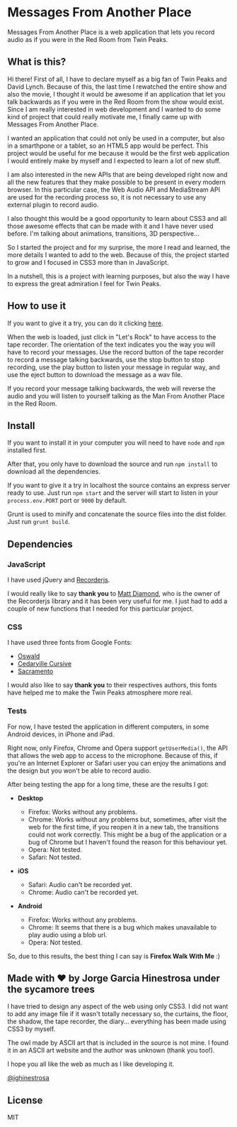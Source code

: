# Messages From Another Place

Messages From Another Place is a web application that lets you record audio as if you were in the Red Room from Twin Peaks.

## What is this?

Hi there! First of all, I have to declare myself as a big fan of Twin Peaks and David Lynch. Because of this, the last time I rewatched the entire show and also the movie, I thought it would be awesome if an application that let you talk backwards as if you were in the Red Room from the show would exist. Since I am really interested in web development and I wanted to do some kind of project that could really motivate me, I finally came up with Messages From Another Place.

I wanted an application that could not only be used in a computer, but also in a smarthpone or a tablet, so an HTML5 app would be perfect. This project would be useful for me because it would be the first web application I would entirely make by myself and I expected to learn a lot of new stuff.

I am also interested in the new APIs that are being developed right now and all the new features that they make possible to be present in every modern browser. In this particular case, the Web Audio API and MediaStream API are used for the recording process so, it is not necessary to use any external plugin to record audio.

I also thought this would be a good opportunity to learn about CSS3 and all those awesome effects that can be made with it and I have never used before. I'm talking about animations, transitions, 3D perspective...

So I started the project and for my surprise, the more I read and learned, the more details I wanted to add to the web. Because of this, the project started to grow and I focused in CSS3 more than in JavaScript.

In a nutshell, this is a project with learning purposes, but also the way I have to express the great admiration I feel for Twin Peaks.

## How to use it

If you want to give it a try, you can do it clicking [here](https://jghinestrosa.github.io/messages-from-another-place).

When the web is loaded, just click in "Let's Rock" to have access to the tape recorder. The orientation of the text indicates you the way you will have to record your messages. Use the record button of the tape recorder to record a message talking backwards, use the stop button to stop recording, use the play button to listen your message in regular way, and use the eject button to download the message as a wav file. 

If you record your message talking backwards, the web will reverse the audio and you will listen to yourself talking as the Man From Another Place in the Red Room.

## Install

If you want to install it in your computer you will need to have `node` and `npm` installed first.

After that, you only have to download the source and run `npm install` to download all the dependencies.

If you want to give it a try in localhost the source contains an express server ready to use. Just run `npm start` and the server will start to listen in your `process.env.PORT` port or `9000` by default. 

Grunt is used to minify and concatenate the source files into the dist folder. Just run `grunt build`.

## Dependencies

### JavaScript

I have used jQuery and [Recorderjs](https://github.com/mattdiamond/Recorderjs).

I would really like to say **thank you** to [Matt Diamond](https://github.com/mattdiamond), who is the owner of the Recorderjs library and it has been very useful for me. I just had to add a couple of new functions that I needed for this particular project.

### CSS

I have used three fonts from Google Fonts:
* [Oswald](https://www.google.com/fonts/specimen/Oswald)
* [Cedarville Cursive](https://www.google.com/fonts/specimen/Cedarville+Cursive)
* [Sacramento](https://www.google.com/fonts/specimen/Sacramento)

I would also like to say **thank you** to their respectives authors, this fonts have helped me to make the Twin Peaks atmosphere more real.

### Tests

For now, I have tested the application in different computers, in some Android devices, in iPhone and iPad.

Right now, only Firefox, Chrome and Opera support `getUserMedia()`, the API that allows the web app to access to the microphone. Because of this, if you're an Internet Explorer or Safari user you can enjoy the animations and the design but you won't be able to record audio.

After being testing the app for a long time, these are the results I got:

* **Desktop**
    * Firefox: Works without any problems.
    * Chrome: Works without any problems but, sometimes, after visit the web for the first time, if you reopen it in a new tab, the transitions could not work correctly. This might be a bug of the application or a bug of Chrome but I haven't found the reason for this behaviour yet.
    * Opera: Not tested.
    * Safari: Not tested.

* **iOS**
    * Safari: Audio can't be recorded yet.
    * Chrome: Audio can't be recorded yet.

* **Android**
    * Firefox: Works without any problems.
    * Chrome: It seems that there is a bug which makes unavailable to play audio using a blob url.
    * Opera: Not tested.

So, due to this results, the best thing I can say is **Firefox Walk With Me** :)

## Made with &hearts; by Jorge Garcia Hinestrosa under the sycamore trees

I have tried to design any aspect of the web using only CSS3. I did not want to add any image file if it wasn't totally necessary so, the curtains, the floor, the shadow, the tape recorder, the diary... everything has been made using CSS3 by myself.

The owl made by ASCII art that is included in the source is not mine. I found it in an ASCII art website and the author was unknown (thank you too!).

I hope you all like the web as much as I like developing it.

[@jghinestrosa](https://twitter.com/jghinestrosa)

## License
MIT
